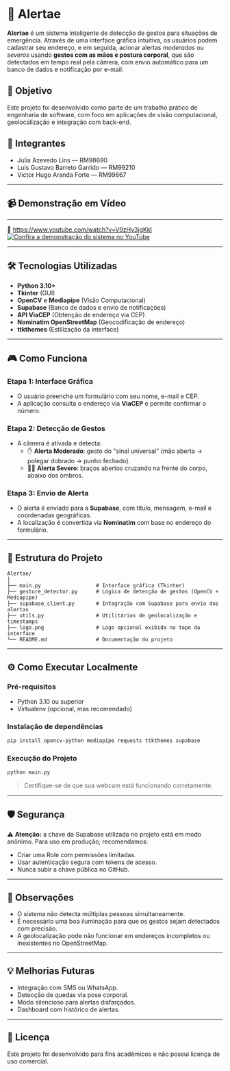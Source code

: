 # 🚨 Alertae

**Alertae** é um sistema inteligente de detecção de gestos para situações de emergência. Através de uma interface gráfica intuitiva, os usuários podem cadastrar seu endereço, e em seguida, acionar alertas *moderados* ou *severos* usando **gestos com as mãos e postura corporal**, que são detectados em tempo real pela câmera, com envio automático para um banco de dados e notificação por e-mail.

## 🧠 Objetivo

Este projeto foi desenvolvido como parte de um trabalho prático de engenharia de software, com foco em aplicações de visão computacional, geolocalização e integração com back-end.

## 👥 Integrantes

- Julia Azevedo Lins — RM98690  
- Luis Gustavo Barreto Garrido — RM99210  
- Victor Hugo Aranda Forte — RM99667

---
## 📹 Demonstração em Vídeo

---
🔗 https://www.youtube.com/watch?v=V9zHy3jgKkI
[![Confira a demonstração do sistema no YouTube](https://img.youtube.com/vi/V9zHy3jgKkI/0.jpg)](https://www.youtube.com/watch?v=V9zHy3jgKkI)

---

## 🛠️ Tecnologias Utilizadas

- **Python 3.10+**
- **Tkinter** (GUI)
- **OpenCV** e **Mediapipe** (Visão Computacional)
- **Supabase** (Banco de dados e envio de notificações)
- **API ViaCEP** (Obtenção de endereço via CEP)
- **Nominatim OpenStreetMap** (Geocodificação de endereço)
- **ttkthemes** (Estilização da interface)

---

## 🎮 Como Funciona

### Etapa 1: Interface Gráfica
- O usuário preenche um formulário com seu nome, e-mail e CEP.
- A aplicação consulta o endereço via **ViaCEP** e permite confirmar o número.

### Etapa 2: Detecção de Gestos
- A câmera é ativada e detecta:
  - ✋ **Alerta Moderado**: gesto do "sinal universal" (mão aberta → polegar dobrado → punho fechado).
  - 🙅‍♂️ **Alerta Severo**: braços abertos cruzando na frente do corpo, abaixo dos ombros.

### Etapa 3: Envio de Alerta
- O alerta é enviado para a **Supabase**, com título, mensagem, e-mail e coordenadas geográficas.
- A localização é convertida via **Nominatim** com base no endereço do formulário.

---

## 📁 Estrutura do Projeto

```
Alertae/
│
├── main.py                  # Interface gráfica (Tkinter)
├── gesture_detector.py      # Lógica de detecção de gestos (OpenCV + Mediapipe)
├── supabase_client.py       # Integração com Supabase para envio dos alertas
├── utils.py                 # Utilitários de geolocalização e timestamps
├── logo.png                 # Logo opcional exibida no topo da interface
└── README.md                # Documentação do projeto
```

---

## ⚙️ Como Executar Localmente

### Pré-requisitos

- Python 3.10 ou superior
- Virtualenv (opcional, mas recomendado)

### Instalação de dependências

```bash
pip install opencv-python mediapipe requests ttkthemes supabase
```

### Execução do Projeto

```bash
python main.py
```

> Certifique-se de que sua webcam está funcionando corretamente.

---

## 🛡️ Segurança

⚠️ **Atenção:** a chave da Supabase utilizada no projeto está em modo anônimo. Para uso em produção, recomendamos:

- Criar uma Role com permissões limitadas.
- Usar autenticação segura com tokens de acesso.
- Nunca subir a chave pública no GitHub.

---

## 📌 Observações

- O sistema não detecta múltiplas pessoas simultaneamente.
- É necessário uma boa iluminação para que os gestos sejam detectados com precisão.
- A geolocalização pode não funcionar em endereços incompletos ou inexistentes no OpenStreetMap.

---

## 💡 Melhorias Futuras

- Integração com SMS ou WhatsApp.
- Detecção de quedas via pose corporal.
- Modo silencioso para alertas disfarçados.
- Dashboard com histórico de alertas.

---

## 🧠 Licença

Este projeto foi desenvolvido para fins acadêmicos e não possui licença de uso comercial.
